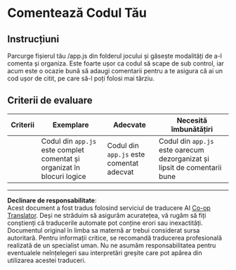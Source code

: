 <!--
CO_OP_TRANSLATOR_METADATA:
{
  "original_hash": "ccfcd8c2932761359fbaff3d6b01ace4",
  "translation_date": "2025-08-28T07:54:55+00:00",
  "source_file": "6-space-game/3-moving-elements-around/assignment.md",
  "language_code": "ro"
}
-->
# Comentează Codul Tău

## Instrucțiuni

Parcurge fișierul tău /app.js din folderul jocului și găsește modalități de a-l comenta și organiza. Este foarte ușor ca codul să scape de sub control, iar acum este o ocazie bună să adaugi comentarii pentru a te asigura că ai un cod ușor de citit, pe care să-l poți folosi mai târziu.

## Criterii de evaluare

| Criterii | Exemplare                                                          | Adecvate                              | Necesită îmbunătățiri                                          |
| -------- | ------------------------------------------------------------------ | ------------------------------------- | -------------------------------------------------------------- |
|          | Codul din `app.js` este complet comentat și organizat în blocuri logice | Codul din `app.js` este comentat adecvat | Codul din `app.js` este oarecum dezorganizat și lipsit de comentarii bune |

---

**Declinare de responsabilitate**:  
Acest document a fost tradus folosind serviciul de traducere AI [Co-op Translator](https://github.com/Azure/co-op-translator). Deși ne străduim să asigurăm acuratețea, vă rugăm să fiți conștienți că traducerile automate pot conține erori sau inexactități. Documentul original în limba sa maternă ar trebui considerat sursa autoritară. Pentru informații critice, se recomandă traducerea profesională realizată de un specialist uman. Nu ne asumăm responsabilitatea pentru eventualele neînțelegeri sau interpretări greșite care pot apărea din utilizarea acestei traduceri.